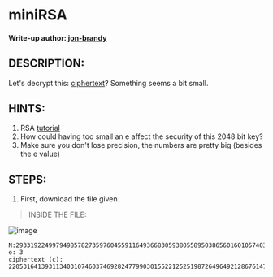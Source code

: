 # miniRSA
#### Write-up author: [jon-brandy](https://github.com/jon-brandy)
## DESCRIPTION:
Let's decrypt this: [ciphertext](https://github.com/jon-brandy/CTF-WRITE-UP/blob/c59551a545e2834314df5344ab22821e5e9dd8dc/Asset/miniRSA/ciphertext)? Something seems a bit small.
## HINTS:
1. RSA [tutorial](https://en.wikipedia.org/wiki/RSA_(cryptosystem))
2. How could having too small an e affect the security of this 2048 bit key?
3. Make sure you don't lose precision, the numbers are pretty big (besides the e value)
## STEPS:
1. First, download the file given.

> INSIDE THE FILE:

![image](https://user-images.githubusercontent.com/70703371/180776678-10849a01-2507-45f4-96ff-90296b065d83.png)

```
N:293319224997949857827359760455911649366830593805589503865601601057403432015133699390063075311659227089496191626986644733509404865074517712234358352601689712100874708944484607455939568405865305279158025414500929465746948095848808966661831206214072463985180989811064312192076978702934121764404829001835504673751902398984552011708314104604838294486034
e: 3
ciphertext (c): 2205316413931134031074603746928247799030155221252519872649649212867614751848436763801274360463406171247185741761825125
```


